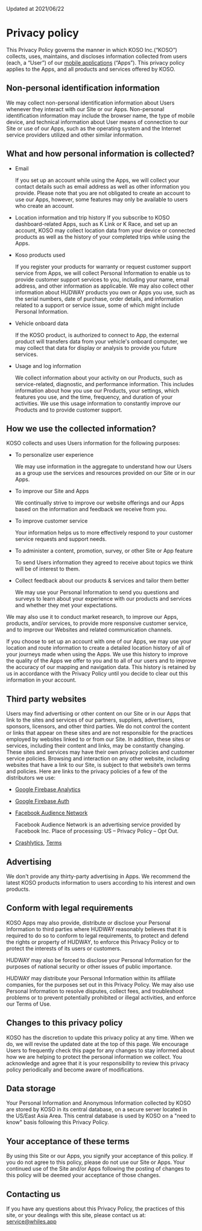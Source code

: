 Updated at 2021/06/22

# Privacy policy
This Privacy Policy governs the manner in which KOSO Inc.(“KOSO”) collects, uses, maintains, and discloses information collected from users (each, a “User”) of our [mobile applications](https://play.google.com/store/apps/details?id=com.koso.kosoconnect) (“Apps”). This privacy policy applies to the Apps, and all products and services offered by KOSO.

## Non-personal identification information

We may collect non-personal identification information about Users whenever they interact with our Site or our Apps. Non-personal identification information may include the browser name,  the type of mobile device, and technical information about User means of connection to our Site or use of our Apps, such as the operating system and the Internet service providers utilized and other similar information.

## What and how personal information is collected?

- Email

  If you set up an account while using the Apps, we will collect your contact details such as email address as well as other information you provide. Please note that you are not obligated to create an account to use our Apps, however, some features may only be available to users who create an account.

- Location information and trip history
  If you subscribe to KOSO dashboard-related Apps, such as K Link or K Race, and set up an account, KOSO may collect location data from your device or connected products as well as the history of your completed trips while using the Apps.

- Koso products used

  If you register your products for warranty or request customer support service from Apps, we will collect Personal Information to enable us to provide customer support services to you, including your name, email address, and other information as applicable. We may also collect other information about HUDWAY products you own or Apps you use, such as the serial numbers, date of purchase, order details, and information related to a support or service issue, some of which might include Personal Information.

- Vehicle onboard data

  If the KOSO product, is authorized to connect to App, the external product will transfers data from your vehicle's onboard computer, we may collect that data for display or analysis to provide you future services.

- Usage and log information

  We collect information about your activity on our Products, such as service-related, diagnostic, and performance information. This includes information about how you use our Products, your settings, which features you use, and the time, frequency, and duration of your activities. We use this usage information to constantly improve our Products and to provide customer support.

## How we use the collected information?

KOSO collects and uses Users information for the following purposes:

- To personalize user experience

  We may use information in the aggregate to understand how our Users as a group use the services and resources provided on our Site or in our Apps.

- To improve our Site and Apps

  We continually strive to improve our website offerings and our Apps based on the information and feedback we receive from you.

- To improve customer service

  Your information helps us to more effectively respond to your customer service requests and support needs.

- To administer a content, promotion, survey, or other Site or App feature

  To send Users information they agreed to receive about topics we think will be of interest to them.
  
- Collect feedback about our products & services and tailor them better
	
	We may use your Personal Information to send you questions and surveys to learn about your experience with our products and services and whether they met your expectations.

We may also use it to conduct market research, to improve our Apps, products, and/or services, to provide more responsive customer service, and to improve our Websites and related communication channels.

If you choose to set up an account with one of our Apps, we may use your location and route information to create a detailed location history of all of your journeys made when using the Apps. We use this history to improve the quality of the Apps we offer to you and to all of our users and to improve the accuracy of our mapping and navigation data. This history is retained by us in accordance with the Privacy Policy until you decide to clear out this information in your account.

## Third party websites

Users may find advertising or other content on our Site or in our Apps that link to the sites and services of our partners, suppliers, advertisers, sponsors, licensors, and other third parties. We do not control the content or links that appear on these sites and are not responsible for the practices employed by websites linked to or from our Site. In addition, these sites or services, including their content and links, may be constantly changing. These sites and services may have their own privacy policies and customer service policies. Browsing and interaction on any other website, including websites that have a link to our Site, is subject to that website’s own terms and policies. Here are links to the privacy policies of a few of the distributors we use:


* [Google Firebase Analytics](firebase.google.com/support/privacy)
* [Google Firebase Auth](firebase.google.com/support/privacy)
* [Facebook Audience Network](www.facebook.com/about/privacy/update)

  Facebook Audience Network is an advertising service provided by Facebook Inc. Place of processing: US – Privacy Policy – Opt Out.
* [Crashlytics](firebase.google.com/terms/crashlytics), [Terms](firebase.google.com/terms/fabric-data-processing-terms)

## Advertising

We don't provide any thirty-party advertising in Apps. We recommend the latest KOSO products information to users according to his interest and own products.

## Conform with legal requirements

KOSO Apps may also provide, distribute or disclose your Personal Information to third parties where HUDWAY reasonably believes that it is required to do so to conform to legal requirements, to protect and defend the rights or property of HUDWAY, to enforce this Privacy Policy or to protect the interests of its users or customers.

HUDWAY may also be forced to disclose your Personal Information for the purposes of national security or other issues of public importance.

HUDWAY may distribute your Personal Information within its affiliate companies, for the purposes set out in this Privacy Policy. We may also use Personal Information to resolve disputes, collect fees, and troubleshoot problems or to prevent potentially prohibited or illegal activities, and enforce our Terms of Use.

## Changes to this privacy policy

KOSO has the discretion to update this privacy policy at any time. When we do, we will revise the updated date at the top of this page. We encourage Users to frequently check this page for any changes to stay informed about how we are helping to protect the personal information we collect. You acknowledge and agree that it is your responsibility to review this privacy policy periodically and become aware of modifications.

## Data storage

Your Personal Information and Anonymous Information collected by KOSO are stored by KOSO in its central database, on a secure server located in the US/East Asia Area. This central database is used by KOSO on a "need to know" basis following this Privacy Policy.

## Your acceptance of these terms

By using this Site or our Apps, you signify your acceptance of this policy. If you do not agree to this policy, please do not use our Site or Apps. Your continued use of the Site and/or Apps following the posting of changes to this policy will be deemed your acceptance of those changes.

## Contacting us

If you have any questions about this Privacy Policy, the practices of this site, or your dealings with this site, please contact us at: [service@whiles.app](mailto:service@whiles.app)

